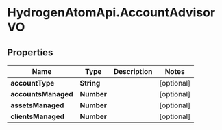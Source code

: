 # HydrogenAtomApi.AccountAdvisorVO

## Properties
Name | Type | Description | Notes
------------ | ------------- | ------------- | -------------
**accountType** | **String** |  | [optional] 
**accountsManaged** | **Number** |  | [optional] 
**assetsManaged** | **Number** |  | [optional] 
**clientsManaged** | **Number** |  | [optional] 


